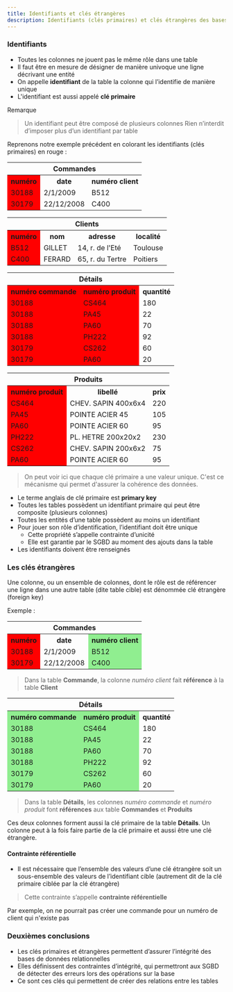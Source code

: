 ```yaml
---
title: Identifiants et clés étrangères
description: Identifiants (clés primaires) et clés étrangères des bases de données relationnelles
---
```


### Identifiants
* Toutes les colonnes ne jouent pas le même rôle dans une table
* Il faut être en mesure de désigner de manière univoque une ligne décrivant une entité
* On appelle **identifiant** de la table la colonne qui l’identifie de manière unique
* L'identifiant est aussi appelé **clé primaire**

Remarque
> Un identifiant peut être composé de plusieurs colonnes
> Rien n’interdit d’imposer plus d’un identifiant par table

Reprenons notre exemple précédent en colorant les identifiants (clés primaires) en rouge :

<table>
    <tr><th colspan="3">Commandes</th></tr>
    <tr><th style="background-color:red;">numéro</th><th>date</th><th>numéro client</th></tr>
    <tr><td style="background-color:red;">30188</td><td>2/1/2009</td><td>B512</td></tr>
    <tr><td style="background-color:red;">30179</td><td>22/12/2008</td><td>C400</td></tr>
</table>

<table>
    <tr><th colspan="4">Clients</th></tr>
  <tr><th style="background-color:red;">numéro</th><th>nom</th><th>adresse</th><th>localité</th></tr>
  <tr><td style="background-color:red;">B512</td><td>GILLET</td><td>14, r. de l'Eté</td><td>Toulouse</td></tr>
  <tr><td style="background-color:red;">C400</td><td>FERARD</td><td>65, r. du Tertre</td><td>Poitiers</td></tr>
</table>

<table>
    <tr><th colspan="5">Détails</th></tr>
    <tr><th style="background-color:red;">numéro commande</th><th style="background-color:red;">numéro produit</th><th>quantité</th></tr>
    <tr><td style="background-color:red;">30188</td><td style="background-color:red;">CS464</td><td>180</td></tr>
    <tr><td style="background-color:red;">30188</td><td style="background-color:red;">PA45</td><td>22</td></tr>
    <tr><td style="background-color:red;">30188</td><td style="background-color:red;">PA60</td><td>70</td></tr>
    <tr><td style="background-color:red;">30188</td><td style="background-color:red;">PH222</td><td>92</td></tr>
    <tr><td style="background-color:red;">30179</td><td style="background-color:red;">CS262</td><td>60</td></tr>
    <tr><td style="background-color:red;">30179</td><td style="background-color:red;">PA60</td><td>20</td></tr>
</table>

<table>
    <tr><th colspan="5">Produits</th></tr>
    <tr><th style="background-color:red;">numéro produit</th><th>libellé</th><th>prix</th></tr>
    <tr><td style="background-color:red;">CS464</td><td>CHEV. SAPIN 400x6x4</td><td>220</td></tr>
    <tr><td style="background-color:red;">PA45</td><td>POINTE ACIER 45</td><td>105</td></tr>
    <tr><td style="background-color:red;">PA60</td><td>POINTE ACIER 60</td><td>95</td></tr>
    <tr><td style="background-color:red;">PH222</td><td>PL. HETRE 200x20x2</td><td>230</td></tr>
    <tr><td style="background-color:red;">CS262</td><td>CHEV. SAPIN 200x6x2</td><td>75</td></tr>
    <tr><td style="background-color:red;">PA60</td><td>POINTE ACIER 60</td><td>95</td></tr>
</table>

> On peut voir ici que chaque clé primaire a une valeur unique. C'est ce mécanisme qui permet d'assurer la cohérence des données.

* Le terme anglais de clé primaire est **primary key**
* Toutes les tables possèdent un identifiant primaire qui peut être composite (plusieurs colonnes) 
* Toutes les entités d’une table possèdent au moins un identifiant
* Pour jouer son rôle d’identification, l’identifiant doit être unique
    * Cette propriété s’appelle contrainte d’unicité
    * Elle est garantie par le SGBD au moment des ajouts dans la table
* Les identifiants doivent être renseignés

### Les clés étrangères

Une colonne, ou un ensemble de colonnes, dont le rôle est de référencer une ligne dans une autre table (dite table cible) est dénommée clé étrangère (foreign key)

Exemple :

<table>
    <tr><th colspan="3">Commandes</th></tr>
    <tr><th style="background-color:red;">numéro</th><th>date</th><th style="background-color:lightgreen;">numéro client</th></tr>
    <tr><td style="background-color:red;">30188</td><td>2/1/2009</td><td style="background-color:lightgreen;">B512</td></tr>
    <tr><td style="background-color:red;">30179</td><td>22/12/2008</td><td style="background-color:lightgreen;">C400</td></tr>
</table>

> Dans la table **Commande**, la colonne _numéro client_ fait **référence** à la table **Client**

<table>
    <tr><th colspan="5">Détails</th></tr>
    <tr><th style="background-color:lightgreen;">numéro commande</th><th style="background-color:lightgreen;">numéro produit</th><th>quantité</th></tr>
    <tr><td style="background-color:lightgreen;">30188</td><td style="background-color:lightgreen;">CS464</td><td>180</td></tr>
    <tr><td style="background-color:lightgreen;">30188</td><td style="background-color:lightgreen;">PA45</td><td>22</td></tr>
    <tr><td style="background-color:lightgreen;">30188</td><td style="background-color:lightgreen;">PA60</td><td>70</td></tr>
    <tr><td style="background-color:lightgreen;">30188</td><td style="background-color:lightgreen;">PH222</td><td>92</td></tr>
    <tr><td style="background-color:lightgreen;">30179</td><td style="background-color:lightgreen;">CS262</td><td>60</td></tr>
    <tr><td style="background-color:lightgreen;">30179</td><td style="background-color:lightgreen;">PA60</td><td>20</td></tr>
</table>


> Dans la table **Détails**, les colonnes _numéro commande_ et _numéro produit_ font **références** aux table **Commandes** et **Produits**

Ces deux colonnes forment aussi la clé primaire de la table **Détails**. Un colonne peut à la fois faire partie de la clé primaire et aussi être une clé étrangère.

#### Contrainte référentielle

* Il est nécessaire que l’ensemble des valeurs d’une clé étrangère soit un sous-ensemble des valeurs de l’identifiant cible (autrement dit de la clé primaire ciblée par la clé étrangère)
> Cette contrainte s’appelle **contrainte référentielle**

Par exemple, on ne pourrait pas créer une commande pour un numéro de client qui n'existe pas


### Deuxièmes conclusions

* Les clés primaires et étrangères permettent d’assurer l’intégrité des bases de données relationnelles
* Elles définissent des contraintes d’intégrité, qui permettront aux SGBD de détecter des erreurs lors des opérations sur la base
* Ce sont ces clés qui permettent de créer des relations entre les tables